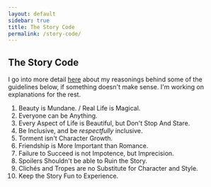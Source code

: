 ```yaml
---
layout: default
sidebar: true
title: The Story Code
permalink: /story-code/
---
```


## The Story Code

I go into more detail [here][toftpost] about my reasonings behind some
of the guidelines below, if something doesn't make sense. I'm working
on explanations for the rest.

1. Beauty is Mundane. / Real Life is Magical.
2. Everyone can be Anything.
3. Every Aspect of Life is Beautiful, but Don't Stop And Stare.
4. Be Inclusive, and be *respectfully* inclusive.
5. Torment isn't Character Growth.
6. Friendship is More Important than Romance.
7. Failure to Succeed is not Impotence, but Imprecision.
8. Spoilers Shouldn't be able to Ruin the Story.
9. Clichés and Tropes are no Substitute for Character and Style.
10. Keep the Story Fun to Experience.


[toftpost]: http://www.toftandtoddy.com/2015/09/02/encoded-stories/
